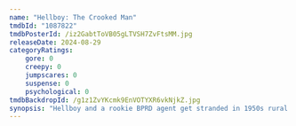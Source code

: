 ```yaml
---
name: "Hellboy: The Crooked Man"
tmdbId: "1087822"
tmdbPosterId: /iz2GabtToVB05gLTVSH7ZvFtsMM.jpg
releaseDate: 2024-08-29
categoryRatings:
    gore: 0
    creepy: 0
    jumpscares: 0
    suspense: 0
    psychological: 0
tmdbBackdropId: /g1z1ZvYKcmk9EnVOTYXR6vkNjkZ.jpg
synopsis: "Hellboy and a rookie BPRD agent get stranded in 1950s rural Appalachia. There, they discover a small community haunted by witches, led by a local devil with a troubling connection to Hellboy's past: the Crooked Man."
---
```

